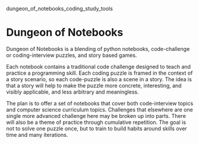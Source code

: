 dungeon_of_notebooks_coding_study_tools

# Dungeon of Notebooks 

Dungeon of Notebooks is a blending of python notebooks, code-challenge or coding-interview puzzles, and story based games.

Each notebook contains a traditional code challenge designed to teach and practice a programming skill. Each coding puzzle is framed in the context of a story scenario, so each code-puzzle is also a scene in a story. The idea is that a story will help to make the puzzle more concrete, interesting, and visibly applicable, and less arbitrary and meaningless. 

The plan is to offer a set of notebooks that cover both code-interview topics and computer science curriculum topics. Challenges that elsewhere are one single more advanced challenge here may be broken up into parts. There will also be a theme of practice through cumulative repetition. The goal is not to solve one puzzle once, but to train to build habits around skills over time and many iterations. 
